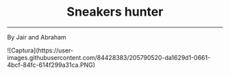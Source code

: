 <h1 align="center"> Sneakers hunter </h1>
<hr>
<p>By Jair and Abraham</p>
![Captura](https://user-images.githubusercontent.com/84428383/205790520-da1629d1-0661-4bcf-84fc-614f299a31ca.PNG)


